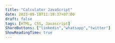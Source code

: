 ```yaml
---
title: "Calculator JavaScript"
date: 2023-05-18T11:18:37+07:00
draft: false
tags: [HTML, CSS, Javascript]
ShareButtons: ["linkedin","whatsapp","twitter"]
ShowReadingTime: true
---
```



